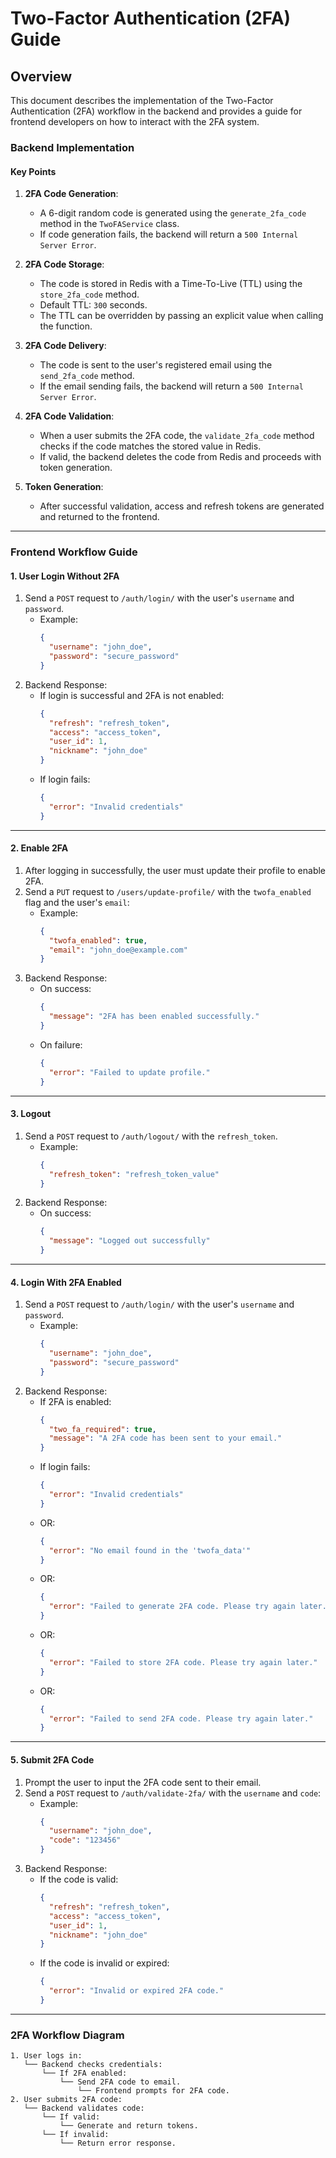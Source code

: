 # Two-Factor Authentication (2FA) Guide

## **Overview**
This document describes the implementation of the Two-Factor Authentication (2FA) workflow in the backend and provides a guide for frontend developers on how to interact with the 2FA system.

### **Backend Implementation**
#### **Key Points**
1. **2FA Code Generation**:
   - A 6-digit random code is generated using the `generate_2fa_code` method in the `TwoFAService` class.
   - If code generation fails, the backend will return a `500 Internal Server Error`.

2. **2FA Code Storage**:
   - The code is stored in Redis with a Time-To-Live (TTL) using the `store_2fa_code` method.
   - Default TTL: `300` seconds.
   - The TTL can be overridden by passing an explicit value when calling the function.

3. **2FA Code Delivery**:
   - The code is sent to the user's registered email using the `send_2fa_code` method.
   - If the email sending fails, the backend will return a `500 Internal Server Error`.

4. **2FA Code Validation**:
   - When a user submits the 2FA code, the `validate_2fa_code` method checks if the code matches the stored value in Redis.
   - If valid, the backend deletes the code from Redis and proceeds with token generation.

5. **Token Generation**:
   - After successful validation, access and refresh tokens are generated and returned to the frontend.

---

### **Frontend Workflow Guide**

#### **1. User Login Without 2FA**
1. Send a `POST` request to `/auth/login/` with the user's `username` and `password`.
   - Example:
     ```json
     {
       "username": "john_doe",
       "password": "secure_password"
     }
     ```
2. Backend Response:
   - If login is successful and 2FA is not enabled:
     ```json
     {
       "refresh": "refresh_token",
       "access": "access_token",
       "user_id": 1,
       "nickname": "john_doe"
     }
     ```
   - If login fails:
     ```json
     {
       "error": "Invalid credentials"
     }
     ```

---

#### **2. Enable 2FA**
1. After logging in successfully, the user must update their profile to enable 2FA.
2. Send a `PUT` request to `/users/update-profile/` with the `twofa_enabled` flag and the user's `email`:
   - Example:
     ```json
     {
       "twofa_enabled": true,
       "email": "john_doe@example.com"
     }
     ```
3. Backend Response:
   - On success:
     ```json
     {
       "message": "2FA has been enabled successfully."
     }
     ```
   - On failure:
     ```json
     {
       "error": "Failed to update profile."
     }
     ```

---

#### **3. Logout**
1. Send a `POST` request to `/auth/logout/` with the `refresh_token`.
   - Example:
     ```json
     {
       "refresh_token": "refresh_token_value"
     }
     ```
2. Backend Response:
   - On success:
     ```json
     {
       "message": "Logged out successfully"
     }
     ```

---

#### **4. Login With 2FA Enabled**
1. Send a `POST` request to `/auth/login/` with the user's `username` and `password`.
   - Example:
     ```json
     {
       "username": "john_doe",
       "password": "secure_password"
     }
     ```
2. Backend Response:
   - If 2FA is enabled:
     ```json
     {
       "two_fa_required": true,
       "message": "A 2FA code has been sent to your email."
     }
     ```
   - If login fails:
     ```json
     {
       "error": "Invalid credentials"
     }
     ```
   - OR:
     ```json
     {
       "error": "No email found in the 'twofa_data'"
     }
     ```
   - OR:
     ```json
     {
       "error": "Failed to generate 2FA code. Please try again later."
     }
     ```
   - OR:
     ```json
     {
       "error": "Failed to store 2FA code. Please try again later."
     }
     ```
   - OR:
     ```json
     {
       "error": "Failed to send 2FA code. Please try again later."
     }
     ```

---

#### **5. Submit 2FA Code**
1. Prompt the user to input the 2FA code sent to their email.
2. Send a `POST` request to `/auth/validate-2fa/` with the `username` and `code`:
   - Example:
     ```json
     {
       "username": "john_doe",
       "code": "123456"
     }
     ```
3. Backend Response:
   - If the code is valid:
     ```json
     {
       "refresh": "refresh_token",
       "access": "access_token",
       "user_id": 1,
       "nickname": "john_doe"
     }
     ```
   - If the code is invalid or expired:
     ```json
     {
       "error": "Invalid or expired 2FA code."
     }
     ```

---

### **2FA Workflow Diagram**
```plaintext
1. User logs in:
   └── Backend checks credentials:
       └── If 2FA enabled:
           └── Send 2FA code to email.
               └── Frontend prompts for 2FA code.
2. User submits 2FA code:
   └── Backend validates code:
       └── If valid:
           └── Generate and return tokens.
       └── If invalid:
           └── Return error response.
